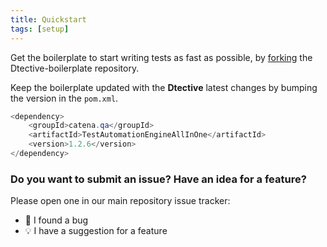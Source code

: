 ```yaml
---
title: Quickstart
tags: [setup]
---
```



Get the boilerplate to start writing tests as fast as possible, by [forking](https://jira.catena.media/browse/SA-9328)
the Dtective-boilerplate repository.



Keep the boilerplate updated with the **Dtective** latest changes by bumping the version in the `pom.xml`.

```java
<dependency>
    <groupId>catena.qa</groupId>
    <artifactId>TestAutomationEngineAllInOne</artifactId>
    <version>1.2.6</version>
</dependency>
```

### Do you want to submit an issue? Have an idea for a feature?

Please open one in our main repository issue tracker:

  * 🐛 I found a bug
  * 💡 I have a suggestion for a feature
